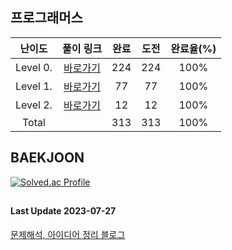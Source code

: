 ## 프로그래머스

|난이도|풀이 링크|완료|도전|완료율(%)|
|:--:|:--:|:--:|:--:|:--:|
|Level 0.|[바로가기](https://github.com/kangsh9107/CodingTest-Study/blob/main/CodingTest-Java/Level0.md)|224|224|100%|
|Level 1.|[바로가기](https://github.com/kangsh9107/CodingTest-Study/blob/main/CodingTest-Java/Level1.md)|77|77|100%|
|Level 2.|[바로가기](https://github.com/kangsh9107/CodingTest-Study/blob/main/CodingTest-Java/Level2.md)|12|12|100%|
|Total||313|313|100%|

## BAEKJOON

[![Solved.ac Profile](http://mazassumnida.wtf/api/generate_badge?boj=lushhush)](https://solved.ac/lushhush)

##
#### Last Update 2023-07-27
[문제해석, 아이디어 정리 블로그](https://lush-hush.tistory.com/)
